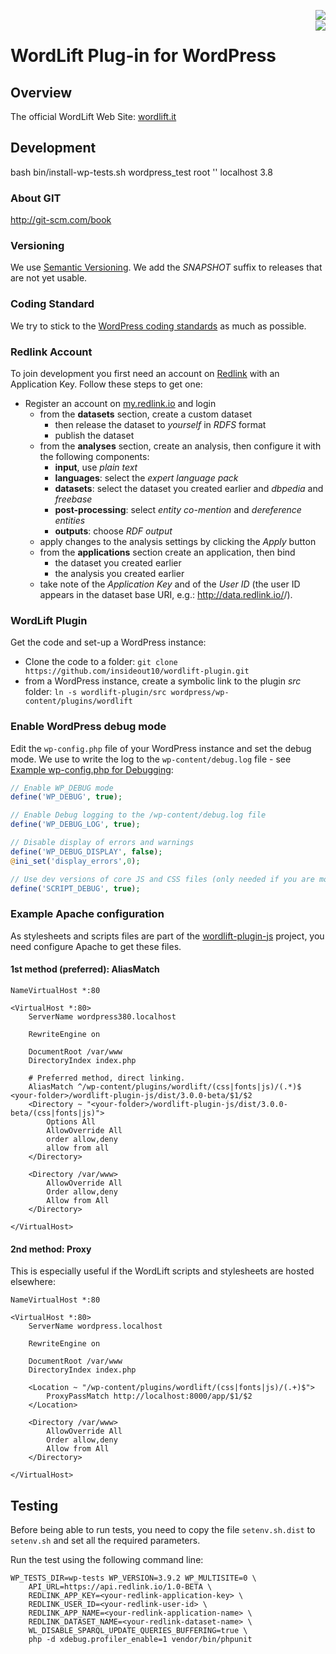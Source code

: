 <a href="https://travis-ci.org/insideout10/wordlift-plugin"><img align="right" src="https://travis-ci.org/insideout10/wordlift-plugin.png?branch=wordlift-3.0" /></a><br/>
<a href="https://codeclimate.com/github/insideout10/wordlift-plugin"><img align="right"  src="https://codeclimate.com/github/insideout10/wordlift-plugin.png" /></a>

WordLift Plug-in for WordPress
==============================

## Overview

The official WordLift Web Site: [wordlift.it](http://wordlift.it)

## Development

bash bin/install-wp-tests.sh wordpress_test root '' localhost 3.8

### About GIT

http://git-scm.com/book

### Versioning

We use [Semantic Versioning](http://semver.org/). We add the *SNAPSHOT* suffix to releases that are not yet usable.

### Coding Standard

We try to stick to the [WordPress coding standards](http://make.wordpress.org/core/handbook/coding-standards/php/) as much as possible.

### Redlink Account

To join development you first need an account on [Redlink](http://redlink.co) with an Application Key. Follow these steps to get one:

* Register an account on [my.redlink.io](http://my.redlink.io) and login
  * from the **datasets** section, create a custom dataset
    * then release the dataset to *yourself* in *RDFS* format
    * publish the dataset
  * from the **analyses** section, create an analysis, then configure it with the following components:
    * **input**, use *plain text*
    * **languages**: select the *expert language pack*
    * **datasets**: select the dataset you created earlier and *dbpedia* and *freebase*
    * **post-processing**: select *entity co-mention* and *dereference entities*
    * **outputs**: choose *RDF output*
  * apply changes to the analysis settings by clicking the *Apply* button
  * from the **applications** section create an application, then bind
    * the dataset you created earlier
    * the analysis you created earlier
  * take note of the *Application Key* and of the *User ID* (the user ID appears in the dataset base URI, e.g.: http://data.redlink.io/<user-id>/<dataset-name>).

### WordLift Plugin

Get the code and set-up a WordPress instance:

 * Clone the code to a folder: ```git clone https://github.com/insideout10/wordlift-plugin.git```
 * from a WordPress instance, create a symbolic link to the plugin *src* folder: ```ln -s wordlift-plugin/src wordpress/wp-content/plugins/wordlift```

### Enable WordPress debug mode

Edit the `wp-config.php` file of your WordPress instance and set the debug mode. We use to write the log to the `wp-content/debug.log` file - see [Example wp-config.php for Debugging](https://codex.wordpress.org/Debugging_in_WordPress#Example_wp-config.php_for_Debugging):
```php
// Enable WP_DEBUG mode
define('WP_DEBUG', true);

// Enable Debug logging to the /wp-content/debug.log file
define('WP_DEBUG_LOG', true);

// Disable display of errors and warnings
define('WP_DEBUG_DISPLAY', false);
@ini_set('display_errors',0);

// Use dev versions of core JS and CSS files (only needed if you are modifying these core files)
define('SCRIPT_DEBUG', true);
```

### Example Apache configuration

As stylesheets and scripts files are part of the [wordlift-plugin-js](http://github.com/insideout10/wordlift-plugin-js) project, you need configure Apache to get these files.

#### 1st method (preferred): AliasMatch

```
NameVirtualHost *:80

<VirtualHost *:80>
	ServerName wordpress380.localhost

	RewriteEngine on

	DocumentRoot /var/www
	DirectoryIndex index.php

	# Preferred method, direct linking.
	AliasMatch ^/wp-content/plugins/wordlift/(css|fonts|js)/(.*)$ <your-folder>/wordlift-plugin-js/dist/3.0.0-beta/$1/$2
	<Directory ~ "<your-folder>/wordlift-plugin-js/dist/3.0.0-beta/(css|fonts|js)">
		Options All
		AllowOverride All
		order allow,deny
		allow from all
	</Directory>

	<Directory /var/www>
		AllowOverride All
		Order allow,deny
		Allow from All
	</Directory>

</VirtualHost>
```

#### 2nd method: Proxy

This is especially useful if the WordLift scripts and stylesheets are hosted elsewhere:

```
NameVirtualHost *:80

<VirtualHost *:80>
	ServerName wordpress.localhost

	RewriteEngine on

	DocumentRoot /var/www
	DirectoryIndex index.php

	<Location ~ "/wp-content/plugins/wordlift/(css|fonts|js)/(.+)$">
		ProxyPassMatch http://localhost:8000/app/$1/$2
	</Location>

	<Directory /var/www>
		AllowOverride All
		Order allow,deny
		Allow from All
	</Directory>

</VirtualHost>
```

## Testing

Before being able to run tests, you need to copy the file `setenv.sh.dist` to `setenv.sh` and set all the required parameters.

Run the test using the following command line:


	WP_TESTS_DIR=wp-tests WP_VERSION=3.9.2 WP_MULTISITE=0 \
		API_URL=https://api.redlink.io/1.0-BETA \
		REDLINK_APP_KEY=<your-redlink-application-key> \
		REDLINK_USER_ID=<your-redlink-user-id> \
		REDLINK_APP_NAME=<your-redlink-application-name> \
		REDLINK_DATASET_NAME=<your-redlink-dataset-name> \
		WL_DISABLE_SPARQL_UPDATE_QUERIES_BUFFERING=true \
		php -d xdebug.profiler_enable=1 vendor/bin/phpunit

